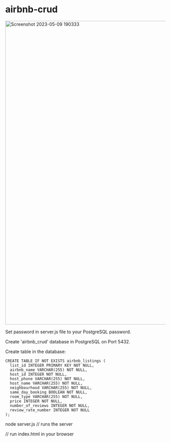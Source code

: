 # airbnb-crud

<img width="951" alt="Screenshot 2023-05-09 190333" src="https://github.com/CristiSavca/airbnb-crud/assets/58373811/97bacb34-9485-4355-8102-fbcf93a9b61f">

Set password in server.js file to your PostgreSQL password.

Create 'airbnb_crud' database in PostgreSQL on Port 5432.

Create table in the database:
```
CREATE TABLE IF NOT EXISTS airbnb_listings (
  list_id INTEGER PRIMARY KEY NOT NULL,
  airbnb_name VARCHAR(255) NOT NULL,
  host_id INTEGER NOT NULL,
  host_phone VARCHAR(255) NOT NULL,
  host_name VARCHAR(255) NOT NULL,
  neighbourhood VARCHAR(255) NOT NULL,
  same_day_booking BOOLEAN NOT NULL,
  room_type VARCHAR(255) NOT NULL,
  price INTEGER NOT NULL,
  number_of_reviews INTEGER NOT NULL,
  review_rate_number INTEGER NOT NULL
);
```

node server.js // runs the server

// run index.html in your browser

